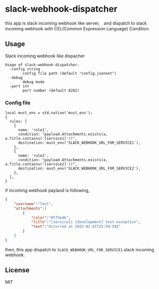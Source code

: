 # slack-webhook-dispatcher

this app is slack incoming webhook like server,　and dispatch to slack incoming webhook with CEL(Common Expression Language) Condition.

## Usage 
Slack incoming webhook like dispacher

```
Usage of slack-webhook-dispatcher:
  -config string
        config file path (default "config.jsonnet")
  -debug
        debug mode
  -port int
        port number (default 8282)
```

### Config file

```jsonnet
local must_env = std.native('must_env');
{
  rules: [
    {
      name: 'rule1',
      condition: "payload.Attachments.exists(a, a.Title.contains('[service1]'))",
      destination: must_env('SLACK_WEBHOOK_URL_FOR_SERVICE1'),
    },
    {
      name: 'rule2',
      condition: "payload.Attachments.exists(a, a.Title.contains('[service2]'))",
      destination: must_env('SLACK_WEBHOOK_URL_FOR_SERVICE2'),
    },
  ],
}
```

if incoming webhook paylaod is following, 

```json
{
    "username":"Test",
    "attachments":[
        {
            "color":"#ff3e4b",
            "title":"[service1] [development] test exception",
            "text":"Occurred at 2025-01-01T25:59:59Z"
        }
    ]
}
```

then, this app dispatch to `SLACK_WEBHOOK_URL_FOR_SERVICE1` slack incoming webhook.

## License 

MIT
